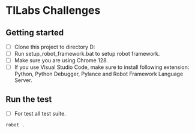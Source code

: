 # TILabs Challenges



## Getting started

- [ ] Clone this project to directory D:
- [ ] Run setup_robot_framework.bat to setup robot framework.
- [ ] Make sure you are using Chrome 128.
- [ ] If you use Visual Studio Code, make sure to install following extension: Python, Python Debugger, Pylance and Robot Framework Language Server.

## Run the test

- [ ] For test all test suite.

```
robot .
```